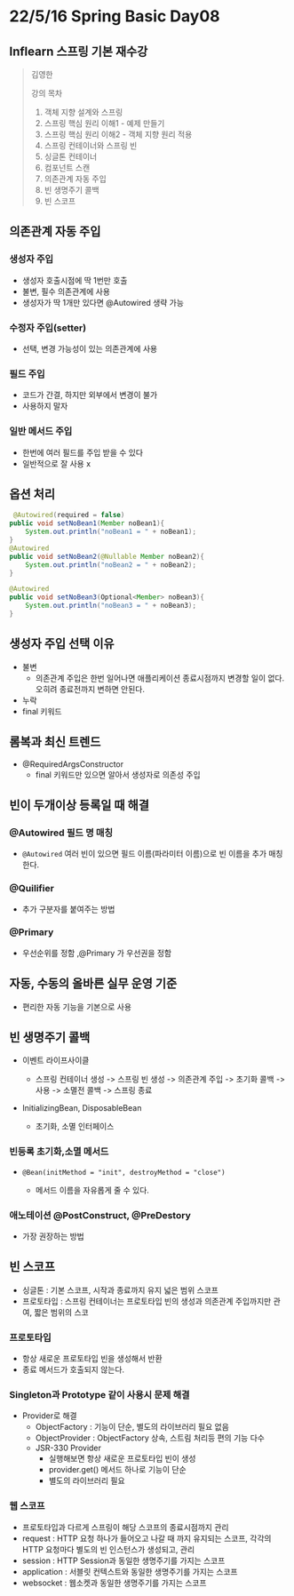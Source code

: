# 22/5/16 Spring Basic Day08

## Inflearn 스프링 기본 재수강

> 김영한
>
> 강의 목차
>
> 1. 객체 지향 설계와 스프링
> 2. 스프링 핵심 원리 이해1 - 예제 만들기
> 3. 스프링 핵심 원리 이해2 - 객체 지향 원리 적용
> 4. 스프링 컨테이너와 스프링 빈
> 5. 싱글톤 컨테이너
> 6. 컴포넌트 스캔
> 7. 의존관계 자동 주입
> 8. 빈 생명주기 콜백
> 9. 빈 스코프

## 의존관계 자동 주입

### 생성자 주입

- 생성자 호출시점에 딱 1번만 호출
- 불변, 필수 의존관계에 사용
- 생성자가 딱 1개만 있다면 @Autowired 생략 가능

### 수정자 주입(setter)

- 선택, 변경 가능성이 있는 의존관계에 사용

### 필드 주입

- 코드가 간결, 하지만 외부에서 변경이 불가
- 사용하지 말자

### 일반 메서드 주입

- 한번에 여러 필드를 주입 받을 수 있다
- 일반적으로 잘 사용 x

## 옵션 처리

```java
 @Autowired(required = false)
public void setNoBean1(Member noBean1){
    System.out.println("noBean1 = " + noBean1);
}
@Autowired
public void setNoBean2(@Nullable Member noBean2){
    System.out.println("noBean2 = " + noBean2);
}

@Autowired
public void setNoBean3(Optional<Member> noBean3){
    System.out.println("noBean3 = " + noBean3);
}
```

## 생성자 주입 선택 이유

- 불변
  - 의존관계 주입은 한번 일어나면 애플리케이션 종료시점까지 변경할 일이 없다. 오히려 종료전까지 변하면 안된다.
- 누락
- final 키워드

## 롬복과 최신 트렌드

- @RequiredArgsConstructor
  - final 키워드만 있으면 알아서 생성자로 의존성 주입

## 빈이 두개이상 등록일 때 해결

### @Autowired 필드 명 매칭

- `@Autowired` 여러 빈이 있으면 필드 이름(파라미터 이름)으로 빈 이름을 추가 매칭한다.

### @Quilifier

- 추가 구분자를 붙여주는 방법

### @Primary

- 우선순위를 정함 ,@Primary 가 우선권을 정함

## 자동, 수동의 올바른 실무 운영 기준

- 편리한 자동 기능을 기본으로 사용

## 빈 생명주기 콜백

- 이벤트 라이프사이클
  - 스프링 컨테이너 생성 -> 스프링 빈 생성 -> 의존관계 주입 -> 초기화 콜백 -> 사용 -> 소멸전 콜백 -> 스프링 종료

- InitializingBean, DisposableBean
  - 초기화, 소멸 인터페이스

### 빈등록 초기화,소멸 메서드

- ```
  @Bean(initMethod = "init", destroyMethod = "close")
  ```

  - 메서드 이름을 자유롭게 줄 수 있다.

### 애노테이션 @PostConstruct, @PreDestory

- 가장 권장하는 방법

## 빈 스코프

- 싱글톤 : 기본 스코프, 시작과 종료까지 유지 넓은 범위 스코프
- 프로토타입 : 스프링 컨테이너는 프로토타입 빈의 생성과 의존관계 주입까지만 관여, 짧은 범위의 스코

### 프로토타입

- 항상 새로운 프로토타입 빈을 생성해서 반환
- 종료 메서드가 호출되지 않는다.

### Singleton과 Prototype 같이 사용시 문제 해결

- Provider로 해결
  - ObjectFactory : 기능이 단순, 별도의 라이브러리 필요 없음
  - ObjectProvider : ObjectFactory 상속, 스트림 처리등 편의 기능 다수
  - JSR-330 Provider
    - 실행해보면 항상 새로운 프로토타입 빈이 생성
    - provider.get() 메서드 하나로 기능이 단순
    - 별도의 라이브러리 필요

### 웹 스코프

- 프로토타입과 다르게 스프링이 해당 스코프의 종료시점까지 관리
- request : HTTP 요청 하나가 들어오고 나갈 때 까지 유지되는 스코프, 각각의 HTTP 요청마다 별도의 빈 인스턴스가 생성되고, 관리
- session : HTTP Session과 동일한 생명주기를 가지는 스코프
- application : 서블릿 컨텍스트와 동일한 생명주기를 가지는 스코프
- websocket : 웹소켓과 동일한 생명주기를 가지는 스코프

